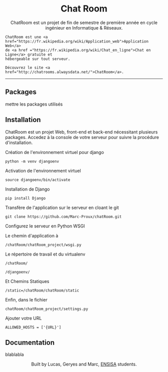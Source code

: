 <h1 align="center">
	Chat Room
</h1>

<p align ="center">
	ChatRoom est un projet de fin de semestre de première année en cycle
	ingénieur en Informatique & Réseaux. 
	
	ChatRoom est une <a href="https://fr.wikipedia.org/wiki/Application_web">Application Web</a>
	de <a href ="https://fr.wikipedia.org/wiki/Chat_en_ligne">Chat en Ligne</a> gratuite et 
	hébergeable sur tout serveur.
	
	Découvrez le site <a href="http://chatrooms.alwaysdata.net/">ChatRoom</a>.
</p>

<hr />

## Packages
mettre les packages utilisés

## Installation
ChatRoom est un projet Web, front-end et back-end nécessitant plusieurs packages. Accedez à la console de votre serveur pour suivre la procédure d'installation.

Création de l'environnement virtuel pour django
```
python -m venv djangoenv
```

Activation de l'environnement virtuel
```
source djangoenv/bin/activate
```

Installation de Django
```
pip install Django
```

Transfère de l'application sur le serveur en cloant le git
```
git clone https://github.com/Marc-Proux/chatRoom.git
```

Configurez le serveur en Python WSGI

Le chemin d'application à 
```
/chatRoom/chatRoom_project/wsgi.py
```

Le répertoire de travail et du virtualenv
```
/chatRoom/
```
```
/djangoenv/
```

Et Chemins Statiques
```
/static=/chatRoom/chatRoom/static
```


Enfin, dans le fichier
```
chatRoom/chatRoom_project/settings.py
```
Ajouter votre URL
```
ALLOWED_HOSTS = ['{URL}']
```

## Documentation
blablabla

<footer>
<p align="center">
Built by Lucas, Geryes and Marc, <a href="https://www.ensisa.uha.fr">ENSISA</a> 
students.
</p>
</footer>
